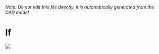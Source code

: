 ###### Note: Do not edit this file directly, it is automatically generated from the CAD model

# If

![](/project.svg)

